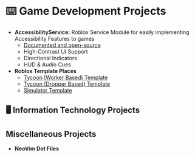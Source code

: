 <h1>⌨️ Game Development Projects</h1>

<ul>
  <li>
    <b>AccessibilityService:</b> Roblox Service Module for easily implementing Accessibility Features to games
    <ul>
      <li><a href="https://github.com/yayosoup/AccessibilityService">Documented and open-source</a></li>
      <li>High-Contrast UI Support</li>
      <li>Directional Indicators</li>
      <li>HUD & Audio Cues</li>
    </ul>
  </li>
  <li>
    <b>Roblox Template Places</b>
    <ul>
      <li><a href="https://github.com/yayosoup/rblx-base-tycoon">Tycoon (Worker Based) Template</a></li>
      <li><a href="https://github.com/yayosoup/rblx-base-tycoon-worker">Tycoon (Dropper Based) Template</a></li>
      <li><a href="https://github.com/yayosoup/rblx-base-game-sim">Simulator Template</a></li>
    </ul>
  </li>
</ul>

<h2>🖥️ Information Technology Projects</h2>

<h2>Miscellaneous Projects</h2>
<ul>
  <li>
    <b>NeoVim Dot Files</b>
  </li>
</ul>
